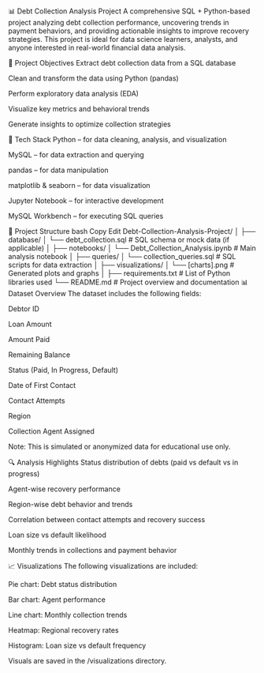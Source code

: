 📊 Debt Collection Analysis Project
A comprehensive SQL + Python-based project analyzing debt collection performance, uncovering trends in payment behaviors, and providing actionable insights to improve recovery strategies. This project is ideal for data science learners, analysts, and anyone interested in real-world financial data analysis.

🚀 Project Objectives
Extract debt collection data from a SQL database

Clean and transform the data using Python (pandas)

Perform exploratory data analysis (EDA)

Visualize key metrics and behavioral trends

Generate insights to optimize collection strategies

🧰 Tech Stack
Python – for data cleaning, analysis, and visualization

MySQL – for data extraction and querying

pandas – for data manipulation

matplotlib & seaborn – for data visualization

Jupyter Notebook – for interactive development

MySQL Workbench – for executing SQL queries

📁 Project Structure
bash
Copy
Edit
Debt-Collection-Analysis-Project/
│
├── database/
│   └── debt_collection.sql             # SQL schema or mock data (if applicable)
│
├── notebooks/
│   └── Debt_Collection_Analysis.ipynb  # Main analysis notebook
│
├── queries/
│   └── collection_queries.sql          # SQL scripts for data extraction
│
├── visualizations/
│   └── [charts].png                    # Generated plots and graphs
│
├── requirements.txt                    # List of Python libraries used
└── README.md                           # Project overview and documentation
📊 Dataset Overview
The dataset includes the following fields:

Debtor ID

Loan Amount

Amount Paid

Remaining Balance

Status (Paid, In Progress, Default)

Date of First Contact

Contact Attempts

Region

Collection Agent Assigned

Note: This is simulated or anonymized data for educational use only.

🔍 Analysis Highlights
Status distribution of debts (paid vs default vs in progress)

Agent-wise recovery performance

Region-wise debt behavior and trends

Correlation between contact attempts and recovery success

Loan size vs default likelihood

Monthly trends in collections and payment behavior

📈 Visualizations
The following visualizations are included:

Pie chart: Debt status distribution

Bar chart: Agent performance

Line chart: Monthly collection trends

Heatmap: Regional recovery rates

Histogram: Loan size vs default frequency

Visuals are saved in the /visualizations directory.
